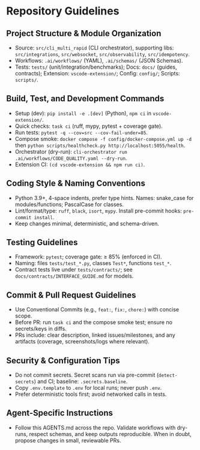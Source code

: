 # Repository Guidelines

## Project Structure & Module Organization
- Source: `src/cli_multi_rapid` (CLI orchestrator), supporting libs: `src/integrations`, `src/websocket`, `src/observability`, `src/idempotency`.
- Workflows: `.ai/workflows/` (YAML), `.ai/schemas/` (JSON Schemas).
- Tests: `tests/` (unit/integration/benchmarks); Docs: `docs/` (guides, contracts);
  Extension: `vscode-extension/`; Config: `config/`; Scripts: `scripts/`.

## Build, Test, and Development Commands
- Setup (dev): `pip install -e .[dev]` (Python), `npm ci` in `vscode-extension/`.
- Quick checks: `task ci` (ruff, mypy, pytest + coverage gate).
- Run tests: `pytest -q --cov=src --cov-fail-under=85`.
- Compose smoke: `docker compose -f config/docker-compose.yml up -d` then
  `python scripts/healthcheck.py http://localhost:5055/health`.
- Orchestrator (dry-run): `cli-orchestrator run .ai/workflows/CODE_QUALITY.yaml --dry-run`.
- Extension CI: `(cd vscode-extension && npm run ci)`.

## Coding Style & Naming Conventions
- Python 3.9+, 4-space indents, prefer type hints. Names: snake_case for modules/functions; PascalCase for classes.
- Lint/format/type: `ruff`, `black`, `isort`, `mypy`. Install pre-commit hooks: `pre-commit install`.
- Keep changes minimal, deterministic, and schema-driven.

## Testing Guidelines
- Framework: `pytest`; coverage gate: ≥ 85% (enforced in CI).
- Naming: files `tests/test_*.py`, classes `Test*`, functions `test_*`.
- Contract tests live under `tests/contracts/`; see `docs/contracts/INTERFACE_GUIDE.md` for models.

## Commit & Pull Request Guidelines
- Use Conventional Commits (e.g., `feat:`, `fix:`, `chore:`) with concise scope.
- Before PR: run `task ci` and the compose smoke test; ensure no secrets/keys in diffs.
- PRs include: clear description, linked issues/milestones, and any artifacts (coverage, screenshots/logs where relevant).

## Security & Configuration Tips
- Do not commit secrets. Secret scans run via pre-commit (`detect-secrets`) and CI; baseline: `.secrets.baseline`.
- Copy `.env.template` to `.env` for local runs; never push `.env`.
- Prefer deterministic tools first; avoid networked calls in tests.

## Agent-Specific Instructions
- Follow this AGENTS.md across the repo. Validate workflows with dry-runs, respect schemas, and keep outputs reproducible. When in doubt, propose changes in small, reviewable PRs.

